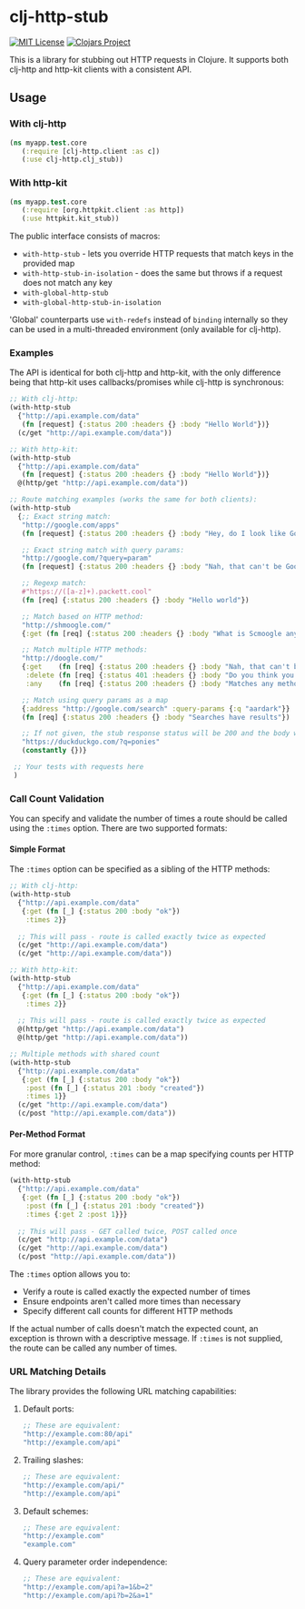 # clj-http-stub 
[![MIT License](https://img.shields.io/badge/license-MIT-brightgreen.svg?style=flat)](https://www.tldrlegal.com/l/mit) 
[![Clojars Project](https://img.shields.io/clojars/v/org.clojars.bigsy/clj-http-stub.svg)](https://clojars.org/org.clojars.bigsy/clj-http-stub)

This is a library for stubbing out HTTP requests in Clojure. It supports both clj-http and http-kit clients with a consistent API.

## Usage

### With clj-http

```clojure
(ns myapp.test.core
   (:require [clj-http.client :as c])
   (:use clj-http.clj_stub))
```

### With http-kit

```clojure
(ns myapp.test.core
   (:require [org.httpkit.client :as http])
   (:use httpkit.kit_stub))
```

The public interface consists of macros:

* ``with-http-stub`` - lets you override HTTP requests that match keys in the provided map
* ``with-http-stub-in-isolation`` - does the same but throws if a request does not match any key
* ``with-global-http-stub`` 
* ``with-global-http-stub-in-isolation``

'Global' counterparts use ``with-redefs`` instead of ``binding`` internally so they can be used in
a multi-threaded environment (only available for clj-http).

### Examples

The API is identical for both clj-http and http-kit, with the only difference being that http-kit uses callbacks/promises while clj-http is synchronous:

```clojure
;; With clj-http:
(with-http-stub
  {"http://api.example.com/data"
   (fn [request] {:status 200 :headers {} :body "Hello World"})}
  (c/get "http://api.example.com/data"))

;; With http-kit:
(with-http-stub
  {"http://api.example.com/data"
   (fn [request] {:status 200 :headers {} :body "Hello World"})}
  @(http/get "http://api.example.com/data"))

;; Route matching examples (works the same for both clients):
(with-http-stub
  {;; Exact string match:
   "http://google.com/apps"
   (fn [request] {:status 200 :headers {} :body "Hey, do I look like Google.com?"})

   ;; Exact string match with query params:
   "http://google.com/?query=param"
   (fn [request] {:status 200 :headers {} :body "Nah, that can't be Google!"})

   ;; Regexp match:
   #"https://([a-z]+).packett.cool"
   (fn [req] {:status 200 :headers {} :body "Hello world"})

   ;; Match based on HTTP method:
   "http://shmoogle.com/"
   {:get (fn [req] {:status 200 :headers {} :body "What is Scmoogle anyways?"})}

   ;; Match multiple HTTP methods:
   "http://doogle.com/"
   {:get    (fn [req] {:status 200 :headers {} :body "Nah, that can't be Google!"})
    :delete (fn [req] {:status 401 :headers {} :body "Do you think you can delete me?!"})
    :any    (fn [req] {:status 200 :headers {} :body "Matches any method"})}

   ;; Match using query params as a map
   {:address "http://google.com/search" :query-params {:q "aardark"}}
   (fn [req] {:status 200 :headers {} :body "Searches have results"})

   ;; If not given, the stub response status will be 200 and the body will be "".
   "https://duckduckgo.com/?q=ponies"
   (constantly {})}

 ;; Your tests with requests here
 )
```

### Call Count Validation

You can specify and validate the number of times a route should be called using the `:times` option. There are two supported formats:

#### Simple Format
The `:times` option can be specified as a sibling of the HTTP methods:

```clojure
;; With clj-http:
(with-http-stub
  {"http://api.example.com/data"
   {:get (fn [_] {:status 200 :body "ok"})
    :times 2}}
  
  ;; This will pass - route is called exactly twice as expected
  (c/get "http://api.example.com/data")
  (c/get "http://api.example.com/data"))

;; With http-kit:
(with-http-stub
  {"http://api.example.com/data"
   {:get (fn [_] {:status 200 :body "ok"})
    :times 2}}
  
  ;; This will pass - route is called exactly twice as expected
  @(http/get "http://api.example.com/data")
  @(http/get "http://api.example.com/data"))

;; Multiple methods with shared count
(with-http-stub
  {"http://api.example.com/data"
   {:get (fn [_] {:status 200 :body "ok"})
    :post (fn [_] {:status 201 :body "created"})
    :times 1}}
  (c/get "http://api.example.com/data")
  (c/post "http://api.example.com/data"))
```

#### Per-Method Format
For more granular control, `:times` can be a map specifying counts per HTTP method:

```clojure
(with-http-stub
  {"http://api.example.com/data"
   {:get (fn [_] {:status 200 :body "ok"})
    :post (fn [_] {:status 201 :body "created"})
    :times {:get 2 :post 1}}}
  
  ;; This will pass - GET called twice, POST called once
  (c/get "http://api.example.com/data")
  (c/get "http://api.example.com/data")
  (c/post "http://api.example.com/data"))
```

The `:times` option allows you to:
- Verify a route is called exactly the expected number of times
- Ensure endpoints aren't called more times than necessary
- Specify different call counts for different HTTP methods

If the actual number of calls doesn't match the expected count, an exception is thrown with a descriptive message. 
If `:times` is not supplied, the route can be called any number of times.

### URL Matching Details

The library provides the following URL matching capabilities:

1. Default ports:
   ```clojure
   ;; These are equivalent:
   "http://example.com:80/api"
   "http://example.com/api"
   ```

2. Trailing slashes:
   ```clojure
   ;; These are equivalent:
   "http://example.com/api/"
   "http://example.com/api"
   ```

3. Default schemes:
   ```clojure
   ;; These are equivalent:
   "http://example.com"
   "example.com"
   ```

4. Query parameter order independence:
   ```clojure
   ;; These are equivalent:
   "http://example.com/api?a=1&b=2"
   "http://example.com/api?b=2&a=1"
   ```

